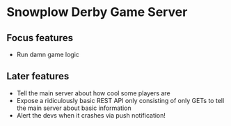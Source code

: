 Snowplow Derby Game Server
==========================

## Focus features

- Run damn game logic

## Later features

- Tell the main server about how cool some players are
- Expose a ridiculously basic REST API only consisting of only GETs to tell the main server about basic information
- Alert the devs when it crashes via push notification!
